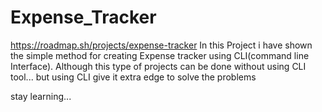 # Expense_Tracker
https://roadmap.sh/projects/expense-tracker
In this Project i have shown the simple method for creating Expense tracker using CLI(command line Interface).
Although this type of projects can be done without using CLI tool...
but using CLI give it extra edge to solve the problems



stay learning...
